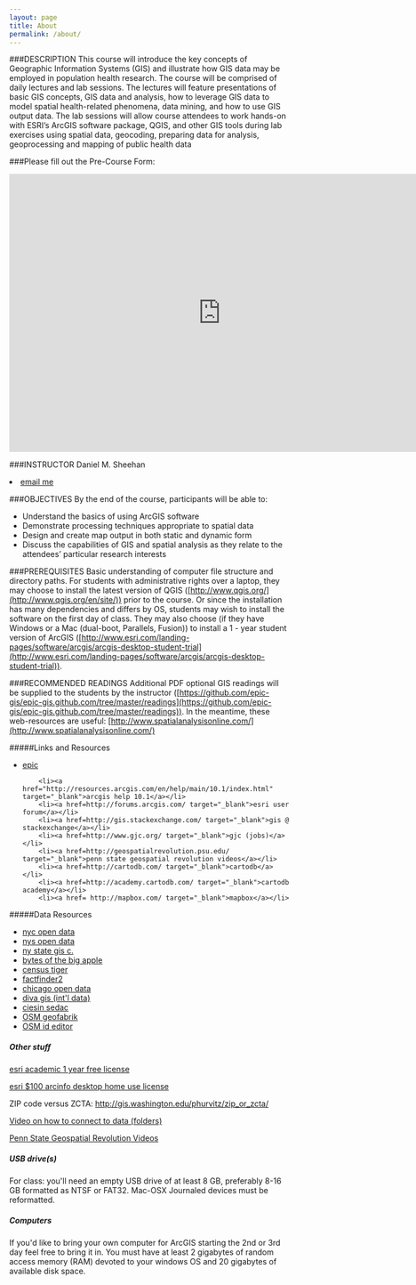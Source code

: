 ```yaml
---
layout: page
title: About
permalink: /about/
---
```


###DESCRIPTION
This course will introduce the key concepts of Geographic Information Systems (GIS) and illustrate how GIS data may be employed in population health research. The course will be comprised of daily lectures and lab sessions. The lectures will feature presentations of basic GIS concepts, GIS data and analysis, how to leverage GIS data to model spatial health-related phenomena, data mining, and how to use GIS output data. The lab sessions will allow course attendees to work hands-on with ESRI’s ArcGIS software package, QGIS, and other GIS tools during lab exercises using spatial data, geocoding, preparing data for analysis, geoprocessing and mapping of public health data

###Please fill out the Pre-Course Form:
<iframe src="https://docs.google.com/forms/d/193LcHw0iIaNicLXOFtHEtHbcWYVP7w6ZYXspWYKpNFo/viewform?embedded=true" width="760" height="500" frameborder="0" marginheight="0" marginwidth="0">Loading...</iframe>



###INSTRUCTOR
Daniel M. Sheehan
<li><a href="mailto:dms2203@columbia.edu?subject=EPIC GIS Course">email me</a></li>

###OBJECTIVES
By the end of the course, participants will be able to:

* Understand the basics of using ArcGIS software
* Demonstrate processing techniques appropriate to spatial data
* Design and create map output in both static and dynamic form
* Discuss the capabilities of GIS and spatial analysis as they relate to the attendees’ particular research interests

###PREREQUISITES
Basic understanding of computer file structure and directory paths. For students with administrative rights over a laptop, they may choose to install the latest version of QGIS ([http://www.qgis.org/](http://www.qgis.org/en/site/)) prior to the course. Or since the installation has many dependencies and differs by OS, students may wish to install the software on the first day of class. They may also choose (if they have Windows or a Mac (dual-boot, Parallels, Fusion)) to install a 1 - year student version of ArcGIS ([http://www.esri.com/landing-pages/software/arcgis/arcgis-desktop-student-trial](http://www.esri.com/landing-pages/software/arcgis/arcgis-desktop-student-trial)). 

###RECOMMENDED READINGS
Additional PDF optional GIS readings will be supplied to the students by the instructor ([https://github.com/epic-gis/epic-gis.github.com/tree/master/readings](https://github.com/epic-gis/epic-gis.github.com/tree/master/readings)). In the meantime, these web-resources are useful:
[http://www.spatialanalysisonline.com/](http://www.spatialanalysisonline.com/)




#####Links and Resources
<ul>
        <li><a href="https://www.cuepisummer.org/" target="_blank">epic</a></li>
        <!--<li><a href=pages/epic-gis-syllabus-2013.pdf target="_blank">syllabus</a></li>-->

        <li><a href="http://resources.arcgis.com/en/help/main/10.1/index.html" target="_blank">arcgis help 10.1</a></li>
        <li><a href=http://forums.arcgis.com/ target="_blank">esri user forum</a></li>
        <li><a href=http://gis.stackexchange.com/ target="_blank">gis @ stackexchange</a></li>
        <li><a href=http://www.gjc.org/ target="_blank">gjc (jobs)</a></li>
        <li><a href=http://geospatialrevolution.psu.edu/ target="_blank">penn state geospatial revolution videos</a></li>
        <li><a href=http://cartodb.com/ target="_blank">cartodb</a></li>
        <li><a href=http://academy.cartodb.com/ target="_blank">cartodb academy</a></li>
        <li><a href= http://mapbox.com/ target="_blank">mapbox</a></li>
</ul>        

#####Data Resources
<ul>
        <li><a href=https://nycopendata.socrata.com/ target="_blank">nyc open data</a></li>
        <li><a href=https://data.ny.gov/ target="_blank">nys open data</a></li>
        <li><a href=http://gis.ny.gov/ target="_blank">ny state gis c.</a></li>
        <li><a href="http://www.nyc.gov/html/dcp/html/bytes/applbyte.shtml" target="_blank">bytes of the big apple</a></li>
        <li><a href=http://www.census.gov/geo/maps-data/data/tiger.html target="_blank">census tiger</a></li>
        <li><a href=http://factfinder2.census.gov/faces/nav/jsf/pages/searchresults.xhtml?refresh=t target="_blank">factfinder2</a></li>
        <li><a href=https://data.cityofchicago.org/ target="_blank">chicago open data</a></li>
        <li><a href=http://www.diva-gis.org/ target="_blank">diva gis (int'l data)</a></li>
        <li><a href=http://sedac.ciesin.columbia.edu/data/sets/browse target="_blank">ciesin sedac</a></li>
        <li><a href=http://download.geofabrik.de target="_blank">OSM geofabrik</a></li>
        <li><a href=http://ideditor.com/ target="_blank">OSM id editor</a></li>
</ul>


<h5 align="left">Other stuff</h5>
<p align="left"><a href="http://www.esri.com/industries/apps/education/offers/promo/index.cfm" target="_blank">esri academic 1 year free license</a></p>
<p align="left"><a href="http://store.esri.com/esri/showdetl.cfm?SID=2&Product_ID=1315" target="_blank">esri $100 arcinfo desktop home use license</a></p>
<p align="left">ZIP code versus ZCTA: <a href="http://gis.washington.edu/phurvitz/zip_or_zcta/" target="_blank">http://gis.washington.edu/phurvitz/zip_or_zcta/</a></p>
<!--<p align="left">Here is that GPS visualization of elephant tracking: <a href="http://www.wildermaps.com/sfg/2012_oneday.html" target="_blank">http://www.wildermaps.com/sfg/2012_oneday.html</a></p> -->
<!--
<p align="left">22 Maps That Show How Americans Speak English Totally Differently From Each Other Read more: <a href="http://www.businessinsider.com/22-maps-that-show-the-deepest-linguistic-conflicts-in-america-2013-6?op=1#ixzz2Vw6BeNr1" target="_blank">http://www.businessinsider.com/22-maps-that-show-the-deepest-linguistic-conflicts-in-america-2013-6?op=1#ixzz2Vw6BeNr1</a></p>
-->
<p align="left"><a href="http://www.youtube.com/watch?v=vTSa-oYZlhg" target="_blank">Video on how to connect to data (folders)</a></p>
<p align="left"><a href="http://geospatialrevolution.psu.edu/" target="_blank">Penn State Geospatial Revolution Videos</a></p>

<h5 align="left">USB drive(s)</h5>
<p align="left">For class: you'll need an empty USB drive of at least 8 GB, preferably 8-16 GB formatted as NTSF or FAT32. Mac-OSX Journaled devices must be reformatted. </p>

<h5 align="left">Computers</h5>
<p align="left">If you'd like to bring your own computer for ArcGIS starting the 2nd or 3rd day feel free to bring it in. You must have at least 2 gigabytes of random access memory (RAM) devoted to your windows OS and 20 gigabytes of available disk space. </p>






   
